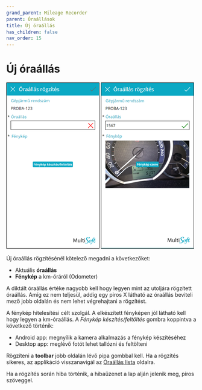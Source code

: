 ```yaml
---
grand_parent: Mileage Recorder
parent: Óraállások
title: Új óraállás
has_children: false
nav_order: 15
---
```


# Új óraállás

![new mileage record](static/images/NewMileageRecord.png)
![new mileage record2](static/images/NewMileageRecord2.png)

Új óraállás rögzítésénél kötelező megadni a következőket:
-	Aktuális **óraállás**
-	**Fénykép** a km-óráról (Odometer)

A diktált óraállás értéke nagyobb kell hogy legyen mint az utoljára rögzített óraállás. Amíg ez nem teljesül, addig egy piros X látható az óraállás beviteli mező jobb oldalán és nem lehet végrehajtani a rögzítést.

A fénykép hitelesítési célt szolgál. A elkészített fényképen jól látható kell hogy legyen a km-óraállás. A *Fénykép készítés/feltöltés* gombra koppintva a következő történik:
-	Android app: megnyílik a kamera alkalmazás a fénykép készítéséhez
-	Desktop app: meglévő fotót lehet tallózni és feltölteni

Rögzíteni a **toolbar** jobb oldalán lévő pipa gombbal kell. Ha a rögzítés sikeres, az applikáció visszanavigál az [Óraállás lista](05_MileageRecordsList.md) oldalra.

Ha a rögzítés során hiba történik, a hibaüzenet a lap alján jelenik meg, piros szöveggel.

